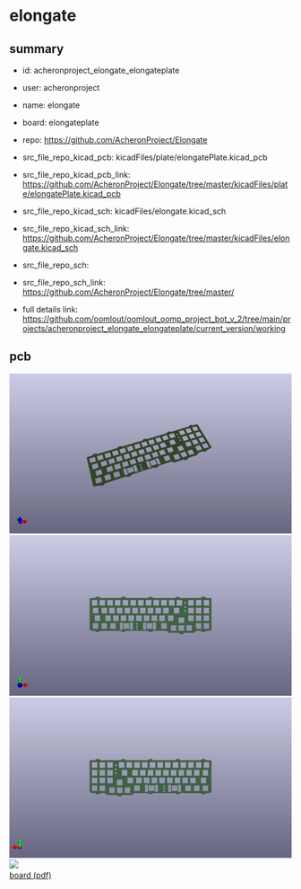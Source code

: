 # elongate
 
## summary 
* id: acheronproject_elongate_elongateplate
* user: acheronproject
* name: elongate
* board: elongateplate
* repo: https://github.com/AcheronProject/Elongate
* src_file_repo_kicad_pcb: kicadFiles/plate/elongatePlate.kicad_pcb
* src_file_repo_kicad_pcb_link: https://github.com/AcheronProject/Elongate/tree/master/kicadFiles/plate/elongatePlate.kicad_pcb
* src_file_repo_kicad_sch: kicadFiles/elongate.kicad_sch
* src_file_repo_kicad_sch_link: https://github.com/AcheronProject/Elongate/tree/master/kicadFiles/elongate.kicad_sch

* src_file_repo_sch: 
* src_file_repo_sch_link: https://github.com/AcheronProject/Elongate/tree/master/
* full details link: https://github.com/oomlout/oomlout_oomp_project_bot_v_2/tree/main/projects/acheronproject_elongate_elongateplate/current_version/working  



## pcb  
![](working_3d_600.png) 
![](working_3d_front_600.png)  
![](working_3d_back_600.png)  
![](working_600.png)  
[board (pdf)](working.pdf)  




